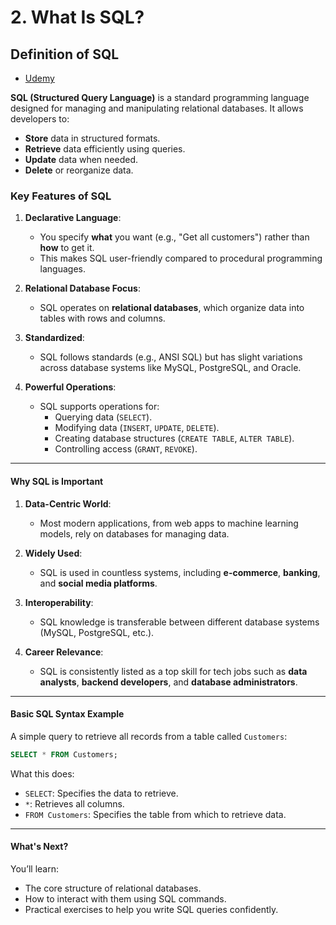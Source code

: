 # **2. What Is SQL?**

## **Definition of SQL**

- [Udemy](https://www.udemy.com/course/sql-the-complete-developers-guide-mysql-postgresql/learn/lecture/28614062#overview)

**SQL (Structured Query Language)** is a standard programming language designed for managing and manipulating relational databases. It allows developers to:

- **Store** data in structured formats.
- **Retrieve** data efficiently using queries.
- **Update** data when needed.
- **Delete** or reorganize data.

### **Key Features of SQL**

1. **Declarative Language**:

   - You specify **what** you want (e.g., "Get all customers") rather than **how** to get it.
   - This makes SQL user-friendly compared to procedural programming languages.

2. **Relational Database Focus**:

   - SQL operates on **relational databases**, which organize data into tables with rows and columns.

3. **Standardized**:

   - SQL follows standards (e.g., ANSI SQL) but has slight variations across database systems like MySQL, PostgreSQL, and Oracle.

4. **Powerful Operations**:
   - SQL supports operations for:
     - Querying data (`SELECT`).
     - Modifying data (`INSERT`, `UPDATE`, `DELETE`).
     - Creating database structures (`CREATE TABLE`, `ALTER TABLE`).
     - Controlling access (`GRANT`, `REVOKE`).

---

#### **Why SQL is Important**

1. **Data-Centric World**:
   - Most modern applications, from web apps to machine learning models, rely on databases for managing data.
2. **Widely Used**:
   - SQL is used in countless systems, including **e-commerce**, **banking**, and **social media platforms**.
3. **Interoperability**:

   - SQL knowledge is transferable between different database systems (MySQL, PostgreSQL, etc.).

4. **Career Relevance**:
   - SQL is consistently listed as a top skill for tech jobs such as **data analysts**, **backend developers**, and **database administrators**.

---

#### **Basic SQL Syntax Example**

A simple query to retrieve all records from a table called `Customers`:

```sql
SELECT * FROM Customers;
```

What this does:

- `SELECT`: Specifies the data to retrieve.
- `*`: Retrieves all columns.
- `FROM Customers`: Specifies the table from which to retrieve data.

---

#### **What's Next?**

You’ll learn:

- The core structure of relational databases.
- How to interact with them using SQL commands.
- Practical exercises to help you write SQL queries confidently.
